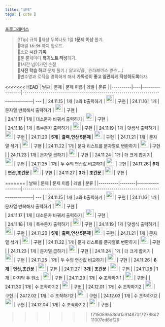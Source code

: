 ```yaml
---
title: "코테"
tags: [ cote ]
---
```

[프로그래머스](https://school.programmers.co.kr/learn/challenges?order=recent&page=1&levels=0)  

>[!Tip] 규칙
>🚨️세상 두쪽나도 1일 **1문제 이상** 풀기.  
>🚨️매일 **`18:59`** 까지 업로드.  
>🚨️소요 **시간 기록**.  
>🚨️푼 문제마다 **복기노트 작성**하기.  
>🚨1시간 넘어가면 손절  
>🚨**사전 학습 하고** 문제 풀기._( 알고리즘 , 인터페이스 함수 ...)_  
>🚨변수명과 로직을 명확하게 해서 **가독성이 좋고 일관되게 작성하도록**하자.

<<<<<<< HEAD
| 날짜       | 문제 | 문제 이름           | 레벨                                                                                | 분류  |
|----------|----|-----------------|-----------------------------------------------------------------------------------| --- |
| 24.11.15 | 1개 | a와 b출력하기        | <img height="25px" width="25px" src="https://static.solved.ac/tier_small/1.svg"/> | 구현 |
| 24.11.16 | 1개 | 문자열 반복해서 출력하기   | <img height="25px" width="25px" src="https://static.solved.ac/tier_small/1.svg"/> | 구현 |     
| 24.11.17 | 1개 | 대소문자 바꿔서 출력하기   | <img height="25px" width="25px" src="https://static.solved.ac/tier_small/1.svg"/> | 구현 |     
| 24.11.18 | 1개 | 특수문자 출력하기       | <img height="25px" width="25px" src="https://static.solved.ac/tier_small/1.svg"/> | 구현 |
| 24.11.19 | 1개 | 덧셈식 출력하기        | <img height="25px" width="25px" src="https://static.solved.ac/tier_small/1.svg"/> | 구현 |
| 24.11.20 | **5개** | **출력,연산 5문제**   | <img height="25px" width="25px" src="https://static.solved.ac/tier_small/1.svg"/> | 구현 |
| 24.11.21 | 1개 | 문자열 섞기          | <img height="25px" width="25px" src="https://static.solved.ac/tier_small/1.svg"/> | 구현 |
| 24.11.22 | 1개 | 문자 리스트를 문자열로 변환하기 | <img height="25px" width="25px" src="https://static.solved.ac/tier_small/1.svg"/> | 구현 |
| 24.11.23 | 1개 | 문자열 곱하기 | <img height="25px" width="25px" src="https://static.solved.ac/tier_small/1.svg"/> | 구현 |
| 24.11.24 | 1개 | 더 크게 합치기| <img height="25px" width="25px" src="https://static.solved.ac/tier_small/1.svg"/> | 구현 |
| 24.11.25 | 1개 | 두 수의 연산값 비교하기| <img height="25px" width="25px" src="https://static.solved.ac/tier_small/1.svg"/> | 구현 |
| 24.11.26 | **6개** | **연산,조건문** | <img height="25px" width="25px" src="https://static.solved.ac/tier_small/1.svg"/> | 구현 |
| 24.11.27 | **3개** | **조건문** | <img height="25px" width="25px" src="https://static.solved.ac/tier_small/1.svg"/> | 구현 |
 
=======
| 날짜       | 문제     | 문제 이름             | 레벨                                                                                | 분류  |
|----------|--------|-------------------|-----------------------------------------------------------------------------------| --- |
| 24.11.15 | 1개     | a와 b출력하기          | <img height="25px" width="25px" src="https://static.solved.ac/tier_small/1.svg"/> | 구현 |
| 24.11.16 | 1개     | 문자열 반복해서 출력하기     | <img height="25px" width="25px" src="https://static.solved.ac/tier_small/1.svg"/> | 구현 |     
| 24.11.17 | 1개     | 대소문자 바꿔서 출력하기     | <img height="25px" width="25px" src="https://static.solved.ac/tier_small/1.svg"/> | 구현 |     
| 24.11.18 | 1개     | 특수문자 출력하기         | <img height="25px" width="25px" src="https://static.solved.ac/tier_small/1.svg"/> | 구현 |
| 24.11.19 | 1개     | 덧셈식 출력하기          | <img height="25px" width="25px" src="https://static.solved.ac/tier_small/1.svg"/> | 구현 |
| 24.11.20 | **5개** | **출력,연산 5문제**     | <img height="25px" width="25px" src="https://static.solved.ac/tier_small/1.svg"/> | 구현 |
| 24.11.21 | 1개     | 문자열 섞기            | <img height="25px" width="25px" src="https://static.solved.ac/tier_small/1.svg"/> | 구현 |
| 24.11.22 | 1개     | 문자 리스트를 문자열로 변환하기 | <img height="25px" width="25px" src="https://static.solved.ac/tier_small/1.svg"/> | 구현 |
| 24.11.23 | 1개     | 문자열 곱하기           | <img height="25px" width="25px" src="https://static.solved.ac/tier_small/1.svg"/> | 구현 |
| 24.11.24 | 1개     | 더 크게 합치기          | <img height="25px" width="25px" src="https://static.solved.ac/tier_small/1.svg"/> | 구현 |
| 24.11.25 | 1개     | 두 수의 연산값 비교하기     | <img height="25px" width="25px" src="https://static.solved.ac/tier_small/1.svg"/> | 구현 |
| 24.11.26 | **6개** | **연산,조건문**        | <img height="25px" width="25px" src="https://static.solved.ac/tier_small/1.svg"/> | 구현 |
| 24.11.27 | **3개** | **조건문**           | <img height="25px" width="25px" src="https://static.solved.ac/tier_small/1.svg"/> | 구현 |
| 24.11.28 | 1개     | 마지막 두 원소          | <img height="25px" width="25px" src="https://static.solved.ac/tier_small/1.svg"/> | 구현 |
| 24.11.29 | 1개     | 수 조작하기1           | <img height="25px" width="25px" src="https://static.solved.ac/tier_small/1.svg"/> | 구현 |
| 24.11.30 | 1개     | 수 조작하기2          | <img height="25px" width="25px" src="https://static.solved.ac/tier_small/1.svg"/> | 구현 |
| 24.12.01 | 1개     | 수 조작하기2          | <img height="25px" width="25px" src="https://static.solved.ac/tier_small/1.svg"/> | 구현 |
| 24.12.02 | 1개     | 수 조작하기2          | <img height="25px" width="25px" src="https://static.solved.ac/tier_small/1.svg"/> | 구현 |
| 24.12.03 | 1개     | 수 조작하기2          | <img height="25px" width="25px" src="https://static.solved.ac/tier_small/1.svg"/> | 구현 |
| 24.12.04 | 1개     | 수 조작하기2          | <img height="25px" width="25px" src="https://static.solved.ac/tier_small/1.svg"/> | 구현 |
>>>>>>> f715059553dd1a914870f72788d211007ed8df29
  
  
